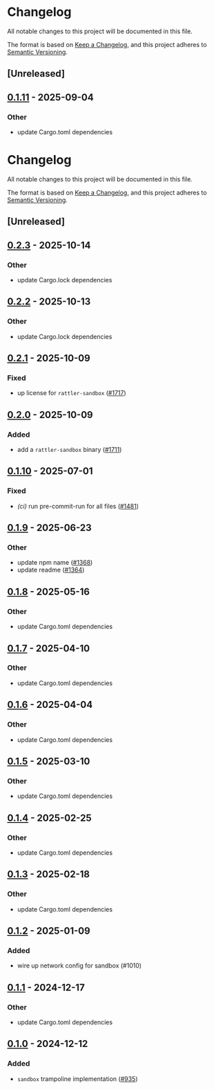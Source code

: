 # Changelog

All notable changes to this project will be documented in this file.

The format is based on [Keep a Changelog](https://keepachangelog.com/en/1.0.0/),
and this project adheres to [Semantic Versioning](https://semver.org/spec/v2.0.0.html).

## [Unreleased]

## [0.1.11](https://github.com/conda/rattler/compare/rattler_sandbox-v0.1.10...rattler_sandbox-v0.1.11) - 2025-09-04

### Other

- update Cargo.toml dependencies
# Changelog
All notable changes to this project will be documented in this file.

The format is based on [Keep a Changelog](https://keepachangelog.com/en/1.0.0/),
and this project adheres to [Semantic Versioning](https://semver.org/spec/v2.0.0.html).

## [Unreleased]

## [0.2.3](https://github.com/conda/rattler/compare/rattler_sandbox-v0.2.2...rattler_sandbox-v0.2.3) - 2025-10-14

### Other

- update Cargo.lock dependencies

## [0.2.2](https://github.com/conda/rattler/compare/rattler_sandbox-v0.2.1...rattler_sandbox-v0.2.2) - 2025-10-13

### Other

- update Cargo.lock dependencies

## [0.2.1](https://github.com/conda/rattler/compare/rattler_sandbox-v0.2.0...rattler_sandbox-v0.2.1) - 2025-10-09

### Fixed

- up license for `rattler-sandbox` ([#1717](https://github.com/conda/rattler/pull/1717))

## [0.2.0](https://github.com/conda/rattler/compare/rattler_sandbox-v0.1.11...rattler_sandbox-v0.2.0) - 2025-10-09

### Added

- add a `rattler-sandbox` binary ([#1711](https://github.com/conda/rattler/pull/1711))

## [0.1.10](https://github.com/conda/rattler/compare/rattler_sandbox-v0.1.9...rattler_sandbox-v0.1.10) - 2025-07-01

### Fixed

- *(ci)* run pre-commit-run for all files ([#1481](https://github.com/conda/rattler/pull/1481))

## [0.1.9](https://github.com/conda/rattler/compare/rattler_sandbox-v0.1.8...rattler_sandbox-v0.1.9) - 2025-06-23

### Other

- update npm name ([#1368](https://github.com/conda/rattler/pull/1368))
- update readme ([#1364](https://github.com/conda/rattler/pull/1364))

## [0.1.8](https://github.com/conda/rattler/compare/rattler_sandbox-v0.1.7...rattler_sandbox-v0.1.8) - 2025-05-16

### Other

- update Cargo.toml dependencies

## [0.1.7](https://github.com/conda/rattler/compare/rattler_sandbox-v0.1.6...rattler_sandbox-v0.1.7) - 2025-04-10

### Other

- update Cargo.toml dependencies

## [0.1.6](https://github.com/conda/rattler/compare/rattler_sandbox-v0.1.5...rattler_sandbox-v0.1.6) - 2025-04-04

### Other

- update Cargo.toml dependencies

## [0.1.5](https://github.com/conda/rattler/compare/rattler_sandbox-v0.1.4...rattler_sandbox-v0.1.5) - 2025-03-10

### Other

- update Cargo.toml dependencies

## [0.1.4](https://github.com/conda/rattler/compare/rattler_sandbox-v0.1.3...rattler_sandbox-v0.1.4) - 2025-02-25

### Other

- update Cargo.toml dependencies

## [0.1.3](https://github.com/conda/rattler/compare/rattler_sandbox-v0.1.2...rattler_sandbox-v0.1.3) - 2025-02-18

### Other

- update Cargo.toml dependencies

## [0.1.2](https://github.com/conda/rattler/compare/rattler_sandbox-v0.1.1...rattler_sandbox-v0.1.2) - 2025-01-09

### Added

- wire up network config for sandbox (#1010)

## [0.1.1](https://github.com/conda/rattler/compare/rattler_sandbox-v0.1.0...rattler_sandbox-v0.1.1) - 2024-12-17

### Other

- update Cargo.toml dependencies

## [0.1.0](https://github.com/conda/rattler/releases/tag/rattler_sandbox-v0.1.0) - 2024-12-12

### Added
- `sandbox` trampoline implementation ([#935](https://github.com/conda/rattler/pull/935))

